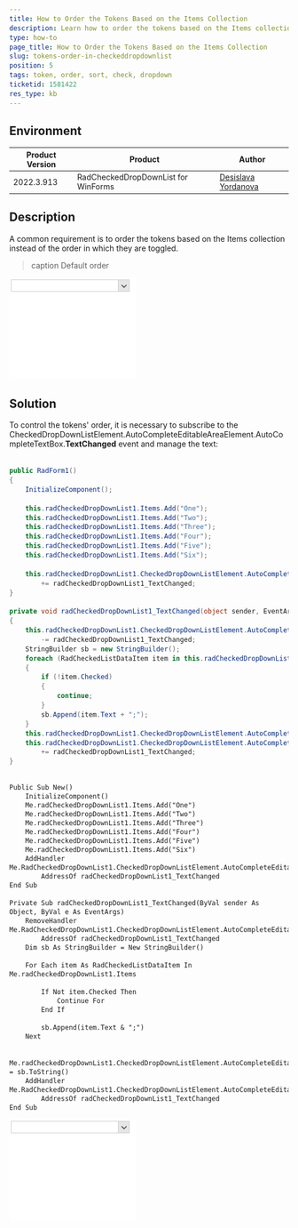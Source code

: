 ```yaml
---
title: How to Order the Tokens Based on the Items Collection
description: Learn how to order the tokens based on the Items collection instead of the order in which they are toggled.
type: how-to
page_title: How to Order the Tokens Based on the Items Collection
slug: tokens-order-in-checkeddropdownlist
position: 5
tags: token, order, sort, check, dropdown
ticketid: 1581422
res_type: kb
---
```



## Environment
|Product Version|Product|Author|
|----|----|----|
|2022.3.913|RadCheckedDropDownList for WinForms|[Desislava Yordanova](https://www.telerik.com/blogs/author/desislava-yordanova)|

## Description

A common requirement is to order the tokens based on the Items collection instead of the order in which they are toggled.

>caption Default order

![tokens-order-in-checkeddropdownlist 001](images/tokens-order-in-checkeddropdownlist001.gif) 

## Solution

To control the tokens' order, it is necessary to subscribe to the CheckedDropDownListElement.AutoCompleteEditableAreaElement.AutoCompleteTextBox.**TextChanged** event and manage the text: 
 
````C#

public RadForm1()
{
    InitializeComponent();

    this.radCheckedDropDownList1.Items.Add("One");
    this.radCheckedDropDownList1.Items.Add("Two");
    this.radCheckedDropDownList1.Items.Add("Three");
    this.radCheckedDropDownList1.Items.Add("Four");
    this.radCheckedDropDownList1.Items.Add("Five");
    this.radCheckedDropDownList1.Items.Add("Six");
     
    this.radCheckedDropDownList1.CheckedDropDownListElement.AutoCompleteEditableAreaElement.AutoCompleteTextBox.TextChanged 
        += radCheckedDropDownList1_TextChanged;
}

private void radCheckedDropDownList1_TextChanged(object sender, EventArgs e)
{
    this.radCheckedDropDownList1.CheckedDropDownListElement.AutoCompleteEditableAreaElement.AutoCompleteTextBox.TextChanged 
        -= radCheckedDropDownList1_TextChanged;
    StringBuilder sb = new StringBuilder();
    foreach (RadCheckedListDataItem item in this.radCheckedDropDownList1.Items )
    {
        if (!item.Checked)
        {
            continue;
        }
        sb.Append(item.Text + ";");
    }
    this.radCheckedDropDownList1.CheckedDropDownListElement.AutoCompleteEditableAreaElement.AutoCompleteTextBox.Text = sb.ToString();
    this.radCheckedDropDownList1.CheckedDropDownListElement.AutoCompleteEditableAreaElement.AutoCompleteTextBox.TextChanged 
        += radCheckedDropDownList1_TextChanged;
}

````
````VB.NET

Public Sub New()
    InitializeComponent()
    Me.radCheckedDropDownList1.Items.Add("One")
    Me.radCheckedDropDownList1.Items.Add("Two")
    Me.radCheckedDropDownList1.Items.Add("Three")
    Me.radCheckedDropDownList1.Items.Add("Four")
    Me.radCheckedDropDownList1.Items.Add("Five")
    Me.radCheckedDropDownList1.Items.Add("Six")
    AddHandler Me.RadCheckedDropDownList1.CheckedDropDownListElement.AutoCompleteEditableAreaElement.AutoCompleteTextBox.TextChanged,
        AddressOf radCheckedDropDownList1_TextChanged
End Sub

Private Sub radCheckedDropDownList1_TextChanged(ByVal sender As Object, ByVal e As EventArgs)
    RemoveHandler Me.RadCheckedDropDownList1.CheckedDropDownListElement.AutoCompleteEditableAreaElement.AutoCompleteTextBox.TextChanged,
        AddressOf radCheckedDropDownList1_TextChanged
    Dim sb As StringBuilder = New StringBuilder()

    For Each item As RadCheckedListDataItem In Me.radCheckedDropDownList1.Items

        If Not item.Checked Then
            Continue For
        End If

        sb.Append(item.Text & ";")
    Next

    Me.radCheckedDropDownList1.CheckedDropDownListElement.AutoCompleteEditableAreaElement.AutoCompleteTextBox.Text = sb.ToString()
    AddHandler Me.RadCheckedDropDownList1.CheckedDropDownListElement.AutoCompleteEditableAreaElement.AutoCompleteTextBox.TextChanged,
        AddressOf radCheckedDropDownList1_TextChanged
End Sub

````

![tokens-order-in-checkeddropdownlist 002](images/tokens-order-in-checkeddropdownlist002.gif) 

